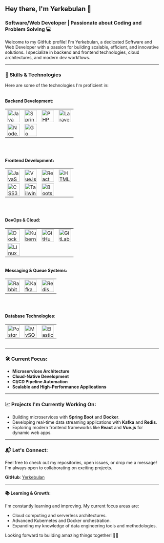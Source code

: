 ## Hey there, I'm Yerkebulan 👋

### Software/Web Developer | Passionate about Coding and Problem Solving 💻

Welcome to my GitHub profile! I'm Yerkebulan, a dedicated Software and Web Developer with a passion for building scalable, efficient, and innovative solutions. I specialize in backend and frontend technologies, cloud architectures, and modern dev workflows.

---

### 🚀 **Skills & Technologies**
Here are some of the technologies I'm proficient in:

<div style="display: flex; justify-content: space-between; gap: 30px; flex-wrap: wrap;">

  <!-- Backend Development -->
  <div style="flex: 1 1 30%; min-width: 280px;">
    <h4>Backend Development:</h4>
    <table>
      <tr>
        <td><img src="https://cdn.jsdelivr.net/gh/devicons/devicon/icons/java/java-original.svg" width="40" height="40" alt="Java"></td>
        <td><img src="https://cdn.jsdelivr.net/gh/devicons/devicon/icons/spring/spring-original.svg" width="40" height="40" alt="Spring"></td>
        <td><img src="https://cdn.jsdelivr.net/gh/devicons/devicon@latest/icons/php/php-original.svg" width="40" height="40" alt="PHP"></td>
        <td><img src="https://cdn.jsdelivr.net/gh/devicons/devicon@latest/icons/laravel/laravel-original.svg" width="40" height="40" alt="Laravel"></td>
      </tr>
      <tr>
        <td><img src="https://cdn.jsdelivr.net/gh/devicons/devicon/icons/nodejs/nodejs-original.svg" width="40" height="40" alt="Node.js"></td>
        <td><img src="https://cdn.jsdelivr.net/gh/devicons/devicon@latest/icons/go/go-original.svg" width="40" height="40" alt="Go"></td>
      </tr>
    </table>
  </div>

  <!-- Frontend Development -->
  <div style="flex: 1 1 30%; min-width: 280px;">
    <h4>Frontend Development:</h4>
    <table>
      <tr>
        <td><img src="https://cdn.jsdelivr.net/gh/devicons/devicon@latest/icons/javascript/javascript-original.svg" width="40" height="40" alt="JavaScript"></td>
        <td><img src="https://cdn.jsdelivr.net/gh/devicons/devicon@latest/icons/vuejs/vuejs-original.svg" width="40" height="40" alt="Vue.js"></td>
        <td><img src="https://cdn.jsdelivr.net/gh/devicons/devicon@latest/icons/react/react-original.svg" width="40" height="40" alt="React"></td>
        <td><img src="https://cdn.jsdelivr.net/gh/devicons/devicon@latest/icons/html5/html5-original.svg" width="40" height="40" alt="HTML5"></td>
      </tr>
      <tr>
        <td><img src="https://cdn.jsdelivr.net/gh/devicons/devicon@latest/icons/css3/css3-original.svg" width="40" height="40" alt="CSS3"></td>
        <td><img src="https://cdn.jsdelivr.net/gh/devicons/devicon@latest/icons/tailwindcss/tailwindcss-original.svg" width="40" height="40" alt="TailwindCSS"></td>
        <td><img src="https://cdn.jsdelivr.net/gh/devicons/devicon@latest/icons/bootstrap/bootstrap-original.svg" width="40" height="40" alt="Bootstrap"></td>
      </tr>
    </table>
  </div>

  <!-- DevOps & Cloud -->
  <div style="flex: 1 1 30%; min-width: 280px;">
    <h4>DevOps & Cloud:</h4>
    <table>
      <tr>
        <td><img src="https://cdn.jsdelivr.net/gh/devicons/devicon/icons/docker/docker-original.svg" width="40" height="40" alt="Docker"></td>
        <td><img src="https://cdn.jsdelivr.net/gh/devicons/devicon/icons/kubernetes/kubernetes-plain.svg" width="40" height="40" alt="Kubernetes"></td>
        <td><img src="https://cdn.jsdelivr.net/gh/devicons/devicon/icons/github/github-original.svg" width="40" height="40" alt="GitHub"></td>
        <td><img src="https://cdn.jsdelivr.net/gh/devicons/devicon/icons/gitlab/gitlab-original.svg" width="40" height="40" alt="GitLab"></td>
      </tr>
      <tr>
        <td><img src="https://cdn.jsdelivr.net/gh/devicons/devicon/icons/linux/linux-original.svg" width="40" height="40" alt="Linux"></td>
      </tr>
    </table>
  </div>

</div>

<!-- Messaging & Queue Systems -->
<div style="display: flex; justify-content: space-between; gap: 30px; flex-wrap: wrap;">

  <div style="flex: 1 1 30%; min-width: 280px;">
    <h4>Messaging & Queue Systems:</h4>
    <table>
      <tr>
        <td><img src="https://cdn.jsdelivr.net/gh/devicons/devicon@latest/icons/rabbitmq/rabbitmq-original.svg" width="40" height="40" alt="RabbitMQ"></td>
        <td><img src="https://cdn.jsdelivr.net/gh/devicons/devicon/icons/apachekafka/apachekafka-original.svg" width="40" height="40" alt="Kafka"></td>
        <td><img src="https://cdn.jsdelivr.net/gh/devicons/devicon/icons/redis/redis-original.svg" width="40" height="40" alt="Redis"></td>
      </tr>
    </table>
  </div>

  <!-- Database Technologies -->
  <div style="flex: 1 1 30%; min-width: 280px;">
    <h4>Database Technologies:</h4>
    <table>
      <tr>
        <td><img src="https://cdn.jsdelivr.net/gh/devicons/devicon/icons/postgresql/postgresql-original.svg" width="40" height="40" alt="PostgreSQL"></td>
        <td><img src="https://cdn.jsdelivr.net/gh/devicons/devicon@latest/icons/mysql/mysql-original-wordmark.svg" width="40" height="40" alt="MySQL"></td>
        <td><img src="https://cdn.jsdelivr.net/gh/devicons/devicon@latest/icons/elasticsearch/elasticsearch-original.svg" width="40" height="40" alt="Elasticsearch"></td>
      </tr>
    </table>
  </div>

</div>

---

### 🛠 **Current Focus**:
- **Microservices Architecture**
- **Cloud-Native Development**
- **CI/CD Pipeline Automation**
- **Scalable and High-Performance Applications**

---

### 📈 **Projects I'm Currently Working On**:
- Building microservices with **Spring Boot** and **Docker**.
- Developing real-time data streaming applications with **Kafka** and **Redis**.
- Exploring modern frontend frameworks like **React** and **Vue.js** for dynamic web apps.

---

### 📬 **Let's Connect**:
Feel free to check out my repositories, open issues, or drop me a message! I'm always open to collaborating on exciting projects.

**GitHub**: [Yerkebulan](https://github.com/Yerkebulan)

---

#### 📚 **Learning & Growth**:
I'm constantly learning and improving. My current focus areas are:
- Cloud computing and serverless architectures.
- Advanced Kubernetes and Docker orchestration.
- Expanding my knowledge of data engineering tools and methodologies.

Looking forward to building amazing things together! 👨‍💻
